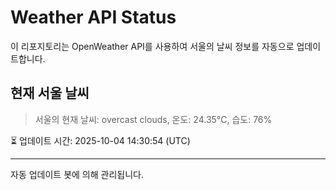 
# Weather API Status

이 리포지토리는 OpenWeather API를 사용하여 서울의 날씨 정보를 자동으로 업데이트합니다.

## 현재 서울 날씨
> 서울의 현재 날씨: overcast clouds, 온도: 24.35°C, 습도: 76%

⏳ 업데이트 시간: 2025-10-04 14:30:54 (UTC)

---
자동 업데이트 봇에 의해 관리됩니다.

